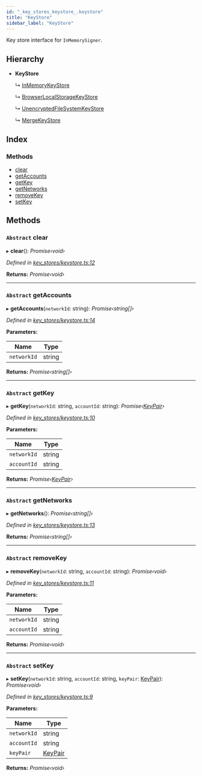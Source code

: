 ```yaml
---
id: "_key_stores_keystore_.keystore"
title: "KeyStore"
sidebar_label: "KeyStore"
---
```


Key store interface for `InMemorySigner`.

## Hierarchy

* **KeyStore**

  ↳ [InMemoryKeyStore](_key_stores_in_memory_key_store_.inmemorykeystore.md)

  ↳ [BrowserLocalStorageKeyStore](_key_stores_browser_local_storage_key_store_.browserlocalstoragekeystore.md)

  ↳ [UnencryptedFileSystemKeyStore](_key_stores_unencrypted_file_system_keystore_.unencryptedfilesystemkeystore.md)

  ↳ [MergeKeyStore](_key_stores_merge_key_store_.mergekeystore.md)

## Index

### Methods

* [clear](_key_stores_keystore_.keystore.md#abstract-clear)
* [getAccounts](_key_stores_keystore_.keystore.md#abstract-getaccounts)
* [getKey](_key_stores_keystore_.keystore.md#abstract-getkey)
* [getNetworks](_key_stores_keystore_.keystore.md#abstract-getnetworks)
* [removeKey](_key_stores_keystore_.keystore.md#abstract-removekey)
* [setKey](_key_stores_keystore_.keystore.md#abstract-setkey)

## Methods

### `Abstract` clear

▸ **clear**(): *Promise‹void›*

*Defined in [key_stores/keystore.ts:12](https://github.com/nearprotocol/nearlib/blob/5640fe9/src.ts/key_stores/keystore.ts#L12)*

**Returns:** *Promise‹void›*

___

### `Abstract` getAccounts

▸ **getAccounts**(`networkId`: string): *Promise‹string[]›*

*Defined in [key_stores/keystore.ts:14](https://github.com/nearprotocol/nearlib/blob/5640fe9/src.ts/key_stores/keystore.ts#L14)*

**Parameters:**

Name | Type |
------ | ------ |
`networkId` | string |

**Returns:** *Promise‹string[]›*

___

### `Abstract` getKey

▸ **getKey**(`networkId`: string, `accountId`: string): *Promise‹[KeyPair](_utils_key_pair_.keypair.md)›*

*Defined in [key_stores/keystore.ts:10](https://github.com/nearprotocol/nearlib/blob/5640fe9/src.ts/key_stores/keystore.ts#L10)*

**Parameters:**

Name | Type |
------ | ------ |
`networkId` | string |
`accountId` | string |

**Returns:** *Promise‹[KeyPair](_utils_key_pair_.keypair.md)›*

___

### `Abstract` getNetworks

▸ **getNetworks**(): *Promise‹string[]›*

*Defined in [key_stores/keystore.ts:13](https://github.com/nearprotocol/nearlib/blob/5640fe9/src.ts/key_stores/keystore.ts#L13)*

**Returns:** *Promise‹string[]›*

___

### `Abstract` removeKey

▸ **removeKey**(`networkId`: string, `accountId`: string): *Promise‹void›*

*Defined in [key_stores/keystore.ts:11](https://github.com/nearprotocol/nearlib/blob/5640fe9/src.ts/key_stores/keystore.ts#L11)*

**Parameters:**

Name | Type |
------ | ------ |
`networkId` | string |
`accountId` | string |

**Returns:** *Promise‹void›*

___

### `Abstract` setKey

▸ **setKey**(`networkId`: string, `accountId`: string, `keyPair`: [KeyPair](_utils_key_pair_.keypair.md)): *Promise‹void›*

*Defined in [key_stores/keystore.ts:9](https://github.com/nearprotocol/nearlib/blob/5640fe9/src.ts/key_stores/keystore.ts#L9)*

**Parameters:**

Name | Type |
------ | ------ |
`networkId` | string |
`accountId` | string |
`keyPair` | [KeyPair](_utils_key_pair_.keypair.md) |

**Returns:** *Promise‹void›*

